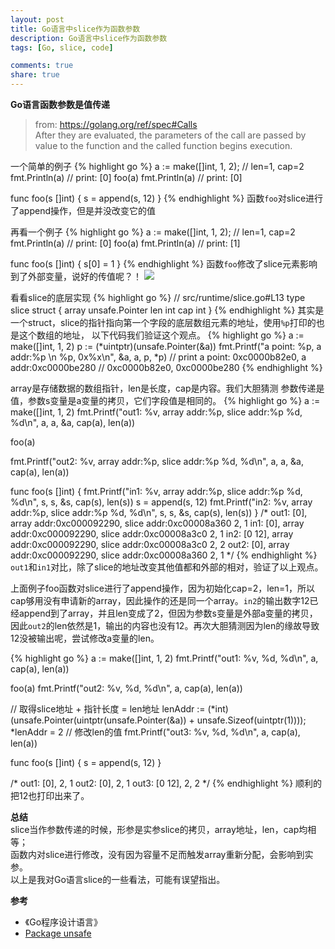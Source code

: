 ```yaml
---
layout: post
title: Go语言中slice作为函数参数
description: Go语言中slice作为函数参数
tags: [Go, slice, code]

comments: true
share: true
---
```


<b>Go语言函数参数是值传递</b>
>from: https://golang.org/ref/spec#Calls   
>After they are evaluated, the parameters of the call are passed by value to the function and the called function begins execution. 

一个简单的例子
{% highlight go %}
a := make([]int, 1, 2); // len=1, cap=2
fmt.Println(a) // print: [0]
foo(a)
fmt.Println(a) // print: [0]

func foo(s []int)  {
    s = append(s, 12)
}
{% endhighlight %}
函数`foo`对slice进行了append操作，但是并没改变它的值

再看一个例子
{% highlight go %}
a := make([]int, 1, 2); // len=1, cap=2
fmt.Println(a) // print: [0]
foo(a)
fmt.Println(a) // print: [1]

func foo(s []int)  {
    s[0] = 1
}
{% endhighlight %}
函数`foo`修改了slice元素影响到了外部变量，说好的传值呢？！
![](//ww1.sinaimg.cn/mw690/65fcc0d7ly1g1qrlqy1q7j2069069a9x.jpg)

<!-- more -->

看看slice的底层实现
{% highlight go %}
// src/runtime/slice.go#L13
type slice struct {
	array unsafe.Pointer
	len   int
	cap   int
}
{% endhighlight %}
其实是一个struct，slice的指针指向第一个字段的底层数组元素的地址，使用`%p`打印的也是这个数组的地址，
以下代码我们验证这个观点。
{% highlight go %}
a := make([]int, 1, 2)
p := (*uintptr)(unsafe.Pointer(&a))
fmt.Printf("a point: %p, a addr:%p \n %p, 0x%x\n", &a, a, p, *p)
// print a point: 0xc0000b82e0, a addr:0xc0000be280 
//       0xc0000b82e0, 0xc0000be280
{% endhighlight %}

array是存储数据的数组指针，len是长度，cap是内容。我们大胆猜测
参数传递是值，参数s变量是a变量的拷贝，它们字段值是相同的。
{% highlight go %}
a := make([]int, 1, 2)
fmt.Printf("out1: %v, array addr:%p, slice addr:%p %d, %d\n", a, a, &a, cap(a), len(a))

foo(a)

fmt.Printf("out2: %v, array addr:%p, slice addr:%p %d, %d\n", a, a, &a, cap(a), len(a))

func foo(s []int)  {
    fmt.Printf("in1: %v, array addr:%p, slice addr:%p %d, %d\n", s, s, &s, cap(s), len(s))
    s = append(s, 12)
    fmt.Printf("in2: %v, array addr:%p, slice addr:%p %d, %d\n", s, s, &s, cap(s), len(s))
}
/*
out1: [0], array addr:0xc000092290, slice addr:0xc00008a360 2, 1
in1: [0], array addr:0xc000092290, slice addr:0xc00008a3c0 2, 1
in2: [0 12], array addr:0xc000092290, slice addr:0xc00008a3c0 2, 2
out2: [0], array addr:0xc000092290, slice addr:0xc00008a360 2, 1
*/
{% endhighlight %}
`out1`和`in1`对比，除了slice的地址改变其他值都和外部的相对，验证了以上观点。

上面例子foo函数对slice进行了append操作，因为初始化cap=2，len=1，所以cap够用没有申请新的array，因此操作的还是同一个array。`in2`的输出数字12已经append到了array，并且len变成了2，但因为参数s变量是外部a变量的拷贝，因此`out2`的len依然是1，输出的内容也没有12。再次大胆猜测因为len的缘故导致12没被输出呢，尝试修改a变量的len。

{% highlight go %}
a := make([]int, 1, 2)
fmt.Printf("out1: %v, %d, %d\n", a, cap(a), len(a))

foo(a)
fmt.Printf("out2: %v, %d, %d\n", a, cap(a), len(a))

// 取得slice地址 + 指针长度 = len地址
lenAddr := (*int)(unsafe.Pointer(uintptr(unsafe.Pointer(&a)) + unsafe.Sizeof(uintptr(1))));
*lenAddr = 2 // 修改len的值
fmt.Printf("out3: %v, %d, %d\n", a, cap(a), len(a))

func foo(s []int)  {
    s = append(s, 12)
}

/*
out1: [0], 2, 1
out2: [0], 2, 1
out3: [0 12], 2, 2
*/
{% endhighlight %}
顺利的把12也打印出来了。

<b>总结</b>   
slice当作参数传递的时候，形参是实参slice的拷贝，array地址，len，cap均相等；    
函数内对slice进行修改，没有因为容量不足而触发array重新分配，会影响到实参。    
以上是我对Go语言slice的一些看法，可能有误望指出。

<b>参考</b>
* 《Go程序设计语言》
* [Package unsafe](https://golang.org/pkg/unsafe/)